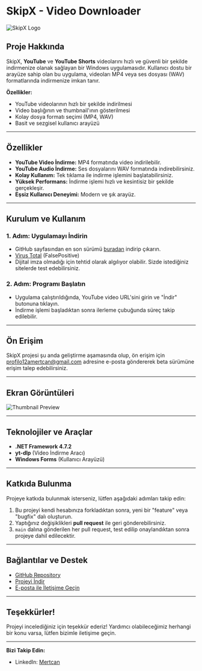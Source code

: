 # **SkipX - Video Downloader**

![SkipX Logo](https://img001.prntscr.com/file/img001/VBzBAapfSi6hkEpXOSdGpA.png) <!-- Burada projenizin logosunu veya bir görselini koyabilirsiniz. -->

## **Proje Hakkında**

SkipX, **YouTube** ve **YouTube Shorts** videolarını hızlı ve güvenli bir şekilde indirmenize olanak sağlayan bir Windows uygulamasıdır. Kullanıcı dostu bir arayüze sahip olan bu uygulama, videoları MP4 veya ses dosyası (WAV) formatlarında indirmenize imkan tanır.

**Özellikler:**
- YouTube videolarının hızlı bir şekilde indirilmesi
- Video başlığının ve thumbnail'ının gösterilmesi
- Kolay dosya formatı seçimi (MP4, WAV)
- Basit ve sezgisel kullanıcı arayüzü

---

## **Özellikler**

- **YouTube Video İndirme:** MP4 formatında video indirilebilir.
- **YouTube Audio İndirme:** Ses dosyalarını WAV formatında indirebilirsiniz.
- **Kolay Kullanım:** Tek tıklama ile indirme işlemini başlatabilirsiniz.
- **Yüksek Performans:** İndirme işlemi hızlı ve kesintisiz bir şekilde gerçekleşir.
- **Eşsiz Kullanıcı Deneyimi:** Modern ve şık arayüz.

---

## **Kurulum ve Kullanım**

### **1. Adım: Uygulamayı İndirin**
- GitHub sayfasından en son sürümü [buradan](https://github.com/MertcanAlan/SkipX/blob/main/Releases/SkipX0.2.exe) indirip çıkarın.
- [Virus Total](https://www.virustotal.com/gui/file/e0446470f8dab76f31a77e798700ffb10d20554265b1e0397da5dcc5656acf8d/detection) (FalsePositive)
- Dijital imza olmadığı için tehtid olarak algılıyor olabilir. Sizde istediğiniz sitelerde test edebilirsiniz.

### **2. Adım: Programı Başlatın**
- Uygulama çalıştırıldığında, YouTube video URL'sini girin ve "İndir" butonuna tıklayın.
- İndirme işlemi başladıktan sonra ilerleme çubuğunda süreç takip edilebilir.

---

## **Ön Erişim**

SkipX projesi şu anda geliştirme aşamasında olup, ön erişim için [profilo12amertcan@gmail.com](mailto:profilo12amertcan@gmail.com) adresine e-posta göndererek beta sürümüne erişim talep edebilirsiniz.

---

## **Ekran Görüntüleri**

![Thumbnail Preview](https://img001.prntscr.com/file/img001/vjsotcAeTzSzLyMKIhaAXA.png) <!-- Ekran görüntüleri burada olabilir -->

---

## **Teknolojiler ve Araçlar**

- **.NET Framework 4.7.2**
- **yt-dlp** (Video İndirme Aracı)
- **Windows Forms** (Kullanıcı Arayüzü)

---

## **Katkıda Bulunma**

Projeye katkıda bulunmak isterseniz, lütfen aşağıdaki adımları takip edin:

1. Bu projeyi kendi hesabınıza forkladıktan sonra, yeni bir "feature" veya "bugfix" dalı oluşturun.
2. Yaptığınız değişiklikleri **pull request** ile geri gönderebilirsiniz.
3. `main` dalına gönderilen her pull request, test edilip onaylandıktan sonra projeye dahil edilecektir.

---

## **Bağlantılar ve Destek**

- [GitHub Repository](https://github.com/MertcanAlan?tab=repositories)
- [Projeyi İndir](https://github.com/MertcanAlan/SkipX/tree/main/Releases)
- [E-posta ile İletişime Geçin](mailto:profilo12amertcan@gmail.com)

---

## **Teşekkürler!**

Projeyi incelediğiniz için teşekkür ederiz! Yardımcı olabileceğimiz herhangi bir konu varsa, lütfen bizimle iletişime geçin.

---

**Bizi Takip Edin:**
- LinkedIn: [Mertcan](https://www.linkedin.com/in/mertcan-alan-055ab2346/)

